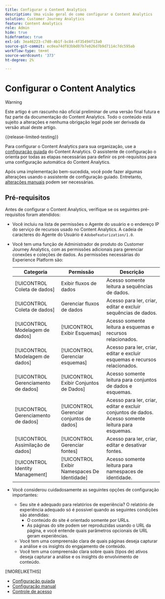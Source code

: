 ```yaml
---
title: Configurar o Content Analytics
description: Uma visão geral de como configurar o Content Analytics
solution: Customer Journey Analytics
feature: Content Analytics
role: Admin
hide: true
hidefromtoc: true
exl-id: 3ea46223-c7d0-4b1f-bc84-4f35494f13a0
source-git-commit: ec0ea74df83bbd07b7e026d7b9d7114c7dc595ab
workflow-type: tm+mt
source-wordcount: '373'
ht-degree: 2%

---
```


# Configurar o Content Analytics

>[!WARNING]
>
>Este artigo é um rascunho não oficial preliminar de uma versão final futura e faz parte da documentação do Content Analytics. Todo o conteúdo está sujeito a alterações e nenhuma obrigação legal pode ser derivada da versão atual deste artigo.
>

{{release-limited-testing}}


Para configurar o Content Analytics para sua organização, use a [configuração guiada](guided.md) do Content Analytics. O assistente de configuração o orienta por todas as etapas necessárias para definir os pré-requisitos para uma configuração automática do Content Analytics.

Após uma implementação bem-sucedida, você pode fazer algumas alterações usando o assistente de configuração guiado. Entretanto, [alterações manuais](manual.md) podem ser necessárias.

## Pré-requisitos

Antes de configurar o Content Analytics, verifique se os seguintes pré-requisitos foram atendidos:

* Você incluiu na lista de permissões o Agente do usuário e o endereço IP do serviço de recursos usado no Content Analytics. A cadeia de caracteres do Agente do Usuário é `AdobeFeaturization/1.0`.
* Você tem uma função de Administrador de produto do Customer Journey Analytics, com as permissões adicionais para gerenciar conexões e coleções de dados. As permissões necessárias do Experience Platform são:

  | Categoria | Permissão | Descrição |
  |---|---|---|
  | [!UICONTROL Coleta de dados] | Exibir fluxos de dados | Acesso somente leitura a sequências de dados. |
  | [!UICONTROL Coleta de dados] | Gerenciar fluxos de dados | Acesso para ler, criar, editar e excluir sequências de dados. |
  | [!UICONTROL Modelagem de dados] | [!UICONTROL Exibir Esquemas] | Acesso somente leitura a esquemas e recursos relacionados. |
  | [!UICONTROL Modelagem de dados] | [!UICONTROL Gerenciar esquemas] | Acesso para ler, criar, editar e excluir esquemas e recursos relacionados. |
  | [!UICONTROL Gerenciamento de dados] | [!UICONTROL Exibir Conjuntos de Dados] | Acesso somente leitura para conjuntos de dados e esquemas. |
  | [!UICONTROL Gerenciamento de dados] | [!UICONTROL Gerenciar conjuntos de dados] | Acesso para ler, criar, editar e excluir conjuntos de dados. Acesso somente leitura para esquemas. |
  | [!UICONTROL Assimilação de dados] | [!UICONTROL Gerenciar fontes] | Acesso para ler, criar, editar e desativar fontes. |
  | [!UICONTROL Identity Management] | [!UICONTROL Exibir Namespaces De Identidade] | Acesso somente leitura para namespaces de identidade. |

* Você considerou cuidadosamente as seguintes opções de configuração importantes:

   * Seu site é adequado para relatórios de experiência? O relatório de experiência adequado só é possível quando as seguintes condições são atendidas:
      * O conteúdo do site é orientado somente por URLs.
      * As páginas do site podem ser reproduzidas usando o URL da página, e você entende quais parâmetros opcionais de URL geram experiências.
   * Você tem uma compreensão clara de quais páginas deseja capturar a análise e os insights do engajamento de conteúdo.
   * Você tem uma compreensão clara sobre quais (tipos de) ativos deseja capturar a análise e os insights do envolvimento de conteúdo.


>>
[!MORELIKETHIS]
>>
* [Configuração guiada](guided.md)
* [Configuração manual](manual.md)
* [Controle de acesso](/help/technotes/access-control.md)
>


